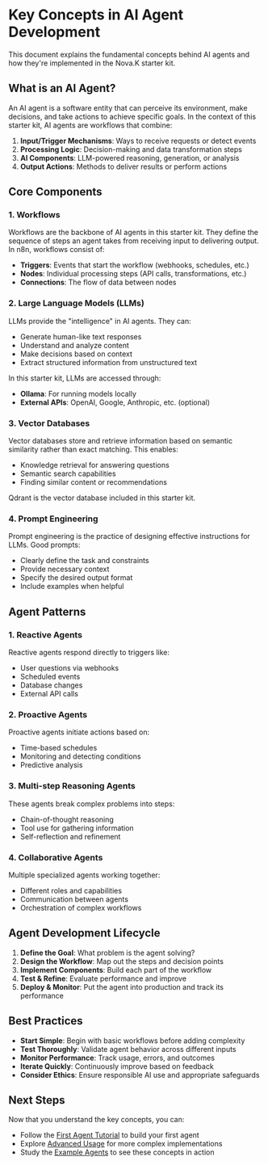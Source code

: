 # Key Concepts in AI Agent Development

This document explains the fundamental concepts behind AI agents and how they're implemented in the Nova.K starter kit.

## What is an AI Agent?

An AI agent is a software entity that can perceive its environment, make decisions, and take actions to achieve specific goals. In the context of this starter kit, AI agents are workflows that combine:

1. **Input/Trigger Mechanisms**: Ways to receive requests or detect events
2. **Processing Logic**: Decision-making and data transformation steps
3. **AI Components**: LLM-powered reasoning, generation, or analysis
4. **Output Actions**: Methods to deliver results or perform actions

## Core Components

### 1. Workflows

Workflows are the backbone of AI agents in this starter kit. They define the sequence of steps an agent takes from receiving input to delivering output. In n8n, workflows consist of:

- **Triggers**: Events that start the workflow (webhooks, schedules, etc.)
- **Nodes**: Individual processing steps (API calls, transformations, etc.)
- **Connections**: The flow of data between nodes

### 2. Large Language Models (LLMs)

LLMs provide the "intelligence" in AI agents. They can:

- Generate human-like text responses
- Understand and analyze content
- Make decisions based on context
- Extract structured information from unstructured text

In this starter kit, LLMs are accessed through:

- **Ollama**: For running models locally
- **External APIs**: OpenAI, Google, Anthropic, etc. (optional)

### 3. Vector Databases

Vector databases store and retrieve information based on semantic similarity rather than exact matching. This enables:

- Knowledge retrieval for answering questions
- Semantic search capabilities
- Finding similar content or recommendations

Qdrant is the vector database included in this starter kit.

### 4. Prompt Engineering

Prompt engineering is the practice of designing effective instructions for LLMs. Good prompts:

- Clearly define the task and constraints
- Provide necessary context
- Specify the desired output format
- Include examples when helpful

## Agent Patterns

### 1. Reactive Agents

Reactive agents respond directly to triggers like:

- User questions via webhooks
- Scheduled events
- Database changes
- External API calls

### 2. Proactive Agents

Proactive agents initiate actions based on:

- Time-based schedules
- Monitoring and detecting conditions
- Predictive analysis

### 3. Multi-step Reasoning Agents

These agents break complex problems into steps:

- Chain-of-thought reasoning
- Tool use for gathering information
- Self-reflection and refinement

### 4. Collaborative Agents

Multiple specialized agents working together:

- Different roles and capabilities
- Communication between agents
- Orchestration of complex workflows

## Agent Development Lifecycle

1. **Define the Goal**: What problem is the agent solving?
2. **Design the Workflow**: Map out the steps and decision points
3. **Implement Components**: Build each part of the workflow
4. **Test & Refine**: Evaluate performance and improve
5. **Deploy & Monitor**: Put the agent into production and track its performance

## Best Practices

- **Start Simple**: Begin with basic workflows before adding complexity
- **Test Thoroughly**: Validate agent behavior across different inputs
- **Monitor Performance**: Track usage, errors, and outcomes
- **Iterate Quickly**: Continuously improve based on feedback
- **Consider Ethics**: Ensure responsible AI use and appropriate safeguards

## Next Steps

Now that you understand the key concepts, you can:

- Follow the [First Agent Tutorial](first-agent.md) to build your first agent
- Explore [Advanced Usage](advanced-usage.md) for more complex implementations
- Study the [Example Agents](../examples/) to see these concepts in action
